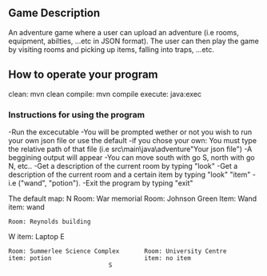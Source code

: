 ## Game Description
An adventure game where a user can upload an adventure (i.e rooms, equipment, abilties, ...etc in JSON format). The user can then play the game by visiting rooms and picking up items, falling into traps, ...etc.

## How to operate your program
clean: mvn clean
compile: mvn compile
execute: java:exec

### Instructions for using the program
-Run the excecutable
-You will be prompted wether or not you wish to run your own json file or use the default
-if you chose your own: You must type the relative path of that file (i.e src\main\java\adventure\"Your json file")
-A beggining output will appear
-You can move south with go S, north with go N, etc..
-Get a description of the current room by typing "look"
-Get a description of the current room and a certain item by typing "look" "item" - i.e ("wand", "potion").
-Exit the program by typing "exit"

The default map: 
                                N
    Room: War memorial                   Room: Johnson Green
    Item: Wand                           item: wand

    Room: Reynolds building
 W  item: Laptop                                                        E

    Room: Summerlee Science Complex       Room: University Centre
    item: potion                          item: no item
                                S


